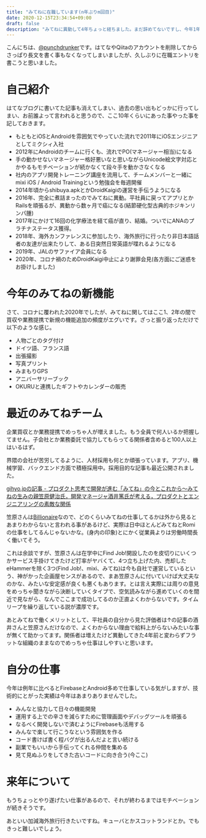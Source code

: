 ```yaml
---
title: "みてねに在職しています(n年ぶりm回目)"
date: 2020-12-15T23:34:54+09:00
draft: false
description: "みてねに異動して4年ちょっと経ちました。まだ辞めてないですし、今年1年をふりかえります"
---
```


こんにちは、[@punchdrunker](https://twitter.com/punchdrunker)です。はてなやQiitaのアカウントを削除してからさっぱり長文を書く事もなくなってしまいましたが、久しぶりに在職エントリを書こうと思いました。

# 自己紹介

はてなブログに書いてた記事も消えてしまい、過去の思い出もどっかに行ってしまい、お前誰よって言われると思うので、ここ10年くらいにあった事やった事を記しておきます。

- もともとiOSとAndroidを雰囲気でやっていた流れで2011年にiOSエンジニアとしてミクシィ入社
- 2012年にAndroidのチームに行くも、流れでPO(マネージャー相当)になる
- 手の動かせないマネージャー格好悪いなと思いながらUnicode絵文字対応とかやるもモチベーションが続かなくて段々手を動かさなくなる
- 社内のアプリ開発トレーニング講座を流用して、チームメンバーと一緒に mixi iOS / Android Trainingという勉強会を毎週開催
- 2014年頃からshibuya.apkとかDroidKaigiの運営を手伝うようになる
- 2016年、完全に煮詰まったのでみてねに異動。平社員に戻ってアプリとかRailsを頑張るが、異動から数ヶ月で癌になる(結節硬化型古典的ホジキンリンパ腫)
- 2017年にかけて16回の化学療法を経て癌が直り、結婚。ついでにANAのプラチナステータス獲得。
- 2018年、海外カンファレンスに参加したり、海外旅行に行ったり非日本語話者の友達が出来たりして、ある日突然日常英語が喋れるようになる
- 2019年、JALのサファイア会員になる
- 2020年、コロナ禍のためDroidKaigi中止により謝罪会見(各方面にご迷惑をお掛けしました)

# 今年のみてねの新機能

さて、コロナに覆われた2020年でしたが、みてねに関してはここ1、2年の間で買収や業務提携で新規の機能追加の頻度がエグいです。ざっと振り返っただけで以下のような感じ。

- 人物ごとのタグ付け
- ドイツ語、フランス語
- 出張撮影
- 写真プリント
- みまもりGPS
- アニバーサリーブック
- OKURUと連携したギフトやカレンダーの販売

# 最近のみてねチーム

企業買収とか業務提携でめっちゃ人が増えました。もう全員で何人いるか把握してません。子会社とか業務委託で協力してもらってる関係者含めると100人以上はいるはず。

界隈の会社が苦労してるように、人材採用も何とか頑張っています。アプリ、機械学習、バックエンド方面で積極採用中。採用目的な記事も最近公開されました。

[gihyo.jpの記事 - プロダクト思考で開発が進む「みてね」の今とこれから～みてねの生みの親笠原健治氏，開発マネージャ酒井篤氏が考える，プロダクトとエンジニアリングの素敵な関係](https://gihyo.jp/news/interview/2020/12/1501)

笠原さんは[Billionaire](https://www.forbes.com/profile/kenji-kasahara/?sh=1eaa04a59124)なので、どのくらいみてねの仕事してるかは外から見るとあまりわからないと言われる事があるけど、実際は日中ほとんどみてねとRomiの仕事をしてるんじゃないかな。(身内の印象)とにかく従業員よりは労働時間長く働いてそう。

これは余談ですが、笠原さんは在学中にFind Job!開設したのを皮切りにいくつかサービス手掛けてきたけど打率がヤバくて、4つ立ち上げた内、売却したeHammerを除く3つ(Find Job!、mixi、みてね)は今も自社で運営しているという、神がかった企画屋センスがあるので、まあ笠原さんに付いていけば大丈夫なのかな、みたいな安定感が良くも悪くもあります。とは言え実際には周りの意見をめっちゃ聞きながら決断していくタイプで、空気読みながら進めていくのを間近で見ながら、なんでここまで成功してるのか正直よくわからないです。タイムリープを繰り返している説が濃厚です。

あとみてねで働くメリットとして、平社員の自分から見た評価者は↑の記事の酒井さんと笠原さんだけなので、よくわからない理由で給料上がらないみたいな事が無くて助かってます。関係者は増えたけど異動してきた4年前と変わらずフラットな組織のままなのでめっちゃ仕事はしやすいと思います。

# 自分の仕事

今年は例年に比べるとFirebaseとAndroid多めで仕事している気がしますが、技術的にとがった実績は今年はあまりありませんでした。

- みんなと協力して日々の機能開発
- 運用する上での辛さを減らすために管理画面やデバッグツールを頑張る
- なるべく開発しないで済むようにFirebaseも活用する
- みんなで楽して行こうなという雰囲気を作る
- コード書けば書く程バグが出るんだよと言い続ける
- 副業でもいいから手伝ってくれる仲間を集める
- 見て見ぬふりをしてきた古いコードに向き合う(今ここ)

# 来年について

もうちょっとやり遂げたい仕事があるので、それが終わるまではモチベーションが続きそうです。

あといい加減海外旅行行きたいですね。キューバとかスコットランドとか。でもきっと難しいでしょう。